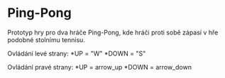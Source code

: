# Ping-Pong
Prototyp hry pro dva hráče Ping-Pong, kde hráči proti sobě zápasí v hře podobné stolnímu tennisu.

Ovládání levé strany:
*UP = "W"
*DOWN = "S"

Ovládání pravé strany:
*UP = arrow_up
*DOWN = arrow_down
